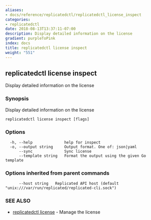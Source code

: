 ```yaml
---
aliases:
- docs/reference/replicatedctl/replicatedctl_license_inspect
categories:
- replicatedctl
date: 2018-08-13T13:37:11-07:00
description: Display detailed information on the license
gradient: purpleToPink
index: docs
title: replicatedctl license inspect
weight: "551"
---
```


## replicatedctl license inspect

Display detailed information on the license

### Synopsis

Display detailed information on the license

```
replicatedctl license inspect [flags]
```

### Options

```
  -h, --help              help for inspect
  -o, --output string     Output format. One of: json|yaml
      --sync              Sync license
      --template string   Format the output using the given Go template
```

### Options inherited from parent commands

```
      --host string   Replicated API host (default "unix:///var/run/replicated/replicated-cli.sock")
```

### SEE ALSO

* [replicatedctl license](/api/replicatedctl/replicatedctl_license/)	 - Manage the license

